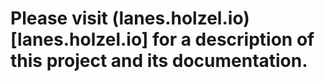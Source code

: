 # Please visit (lanes.holzel.io)[lanes.holzel.io] for a description of this project and its documentation.
